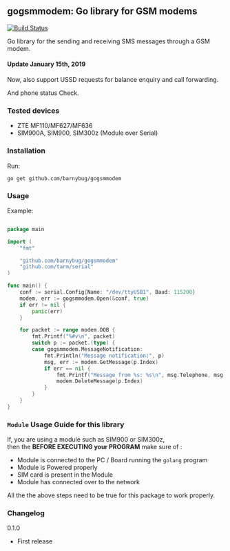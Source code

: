 ## gogsmmodem: Go library for GSM modems

[![Build Status](https://travis-ci.org/barnybug/gogsmmodem.svg?branch=master)](https://travis-ci.org/barnybug/gogsmmodem)

Go library for the sending and receiving SMS messages through a GSM modem.

#### Update January 15th, 2019 

Now, also support USSD requests for balance enquiry and call forwarding. 

And phone status Check.

### Tested devices
- ZTE MF110/MF627/MF636
- SIM900A, SIM900, SIM300z (Module over Serial)

### Installation
Run:

    go get github.com/barnybug/gogsmmodem

### Usage
Example:

```go

package main

import (
    "fmt"

    "github.com/barnybug/gogsmmodem"
    "github.com/tarm/serial"
)

func main() {
    conf := serial.Config{Name: "/dev/ttyUSB1", Baud: 115200}
    modem, err := gogsmmodem.Open(&conf, true)
    if err != nil {
        panic(err)
    }

    for packet := range modem.OOB {
        fmt.Printf("%#v\n", packet)
        switch p := packet.(type) {
        case gogsmmodem.MessageNotification:
            fmt.Println("Message notification:", p)
            msg, err := modem.GetMessage(p.Index)
            if err == nil {
                fmt.Printf("Message from %s: %s\n", msg.Telephone, msg.Body)
                modem.DeleteMessage(p.Index)
            }
        }
    }
}
```

### `Module` Usage Guide for this library

If, you are using a module such as SIM900 or SIM300z, <br>
then the **BEFORE EXECUTING your PROGRAM** make sure of :

- Module is connected to the PC / Board running the `golang` program
- Module is Powered properly
- SIM card is present in the Module
- Module has connected over to the network

All the the above steps need to be true for this package to work properly.

### Changelog
0.1.0

- First release

